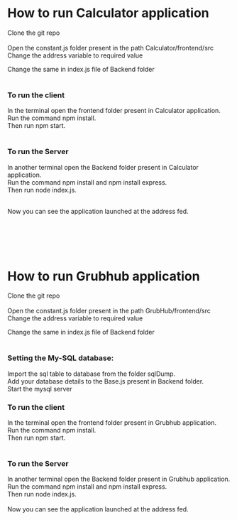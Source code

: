 
# How to run Calculator application

Clone the git repo<br><br>
Open the constant.js folder present in the path Calculator/frontend/src<br>
Change the address variable to required value<br>

Change the same in index.js file of Backend folder<br><br>
### To run the client
In the terminal open the frontend folder present in Calculator application.<br>Run the command npm install.<br>Then run npm start.<br><br>

### To run the Server
In another terminal open the Backend folder present in Calculator application.<br> Run the command npm install and npm install express. <br>Then run node index.js.<br><br>

Now you can see the application launched at the address fed.

<br><br><br><br>
# How to run Grubhub application

Clone the git repo<br><br>
Open the constant.js folder present in the path GrubHub/frontend/src<br>
Change the address variable to required value<br>

Change the same in index.js file of Backend folder<br><br>
### Setting the My-SQL database:<br>
Import the sql table to database from the folder sqlDump.<br>
Add your database details to the Base.js present in Backend folder.<br>
Start the mysql server
### To run the client
In the terminal open the frontend folder present in Grubhub application.<br>Run the command npm install.<br>Then run npm start.<br><br>

### To run the Server
In another terminal open the Backend folder present in Grubhub application.<br> Run the command npm install and npm install express. <br>Then run node index.js.<br><br>
Now you can see the application launched at the address fed.


